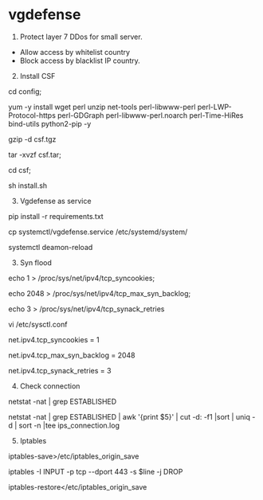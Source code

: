 # vgdefense
1. Protect layer 7 DDos for small server.
- Allow access by whitelist country
- Block access by blacklist IP country.

2. Install CSF

  cd config;
  
  yum -y install wget perl unzip net-tools perl-libwww-perl perl-LWP-Protocol-https perl-GDGraph perl-libwww-perl.noarch perl-Time-HiRes bind-utils python2-pip -y
  
  gzip -d csf.tgz
  
  tar -xvzf csf.tar;
  
  cd csf;
  
  sh install.sh

3. Vgdefense as service

  pip install -r requirements.txt
  
  cp systemctl/vgdefense.service /etc/systemd/system/
  
  systemctl deamon-reload

3. Syn flood

  echo 1 > /proc/sys/net/ipv4/tcp_syncookies;
  
  echo 2048 > /proc/sys/net/ipv4/tcp_max_syn_backlog;
  
  echo 3 > /proc/sys/net/ipv4/tcp_synack_retries

  vi /etc/sysctl.conf

net.ipv4.tcp_syncookies = 1

net.ipv4.tcp_max_syn_backlog = 2048

net.ipv4.tcp_synack_retries = 3

4. Check connection

  netstat -nat | grep ESTABLISHED
  
  netstat -nat | grep ESTABLISHED | awk '{print $5}' | cut -d: -f1 |sort | uniq -d | sort -n |tee ips_connection.log

5. Iptables

  iptables-save>/etc/iptables_origin_save
  
  iptables -I INPUT -p tcp --dport 443 -s $line -j DROP
  
  iptables-restore</etc/iptables_origin_save

